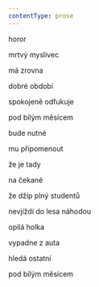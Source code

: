 ```yaml
---
contentType: prose
---
```


<section>

horor

mrtvý myslivec

má zrovna

dobré období

spokojeně odfukuje

pod bílým měsícem

bude nutné

mu připomenout

že je tady

na čekané

že džíp plný studentů

nevjíždí do lesa náhodou

opilá holka

vypadne z auta

hledá ostatní

pod bílým měsícem

</section>
